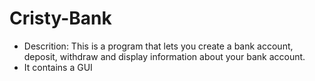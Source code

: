 # Cristy-Bank

- Descrition:
This is a program that lets you create a bank account, deposit, withdraw and display information about your bank account.
- It contains a GUI
